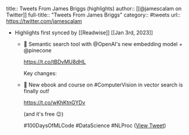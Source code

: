 title:: Tweets From James Briggs (highlights)
author:: [[@jamescalam on Twitter]]
full-title:: "Tweets From James Briggs"
category:: #tweets
url:: https://twitter.com/jamescalam

- Highlights first synced by [[Readwise]] [[Jan 3rd, 2023]]
	- 📌 Semantic search tool with @OpenAI's new embedding model + @pinecone 
	  
	  https://t.co/tBDvMU8dHL
	  
	  Key changes:
	- 🚀 New ebook and course on #ComputerVision in vector search is finally out!
	  
	  https://t.co/wKhKtnGYDv
	  
	  (and it's free 😉)
	  
	  #100DaysOfMLCode #DataScience #NLProc ([View Tweet](https://twitter.com/jamescalam/status/1570417175814455296))